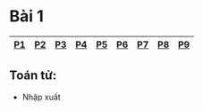 # Bài 1


|[P1](#sử-dụng-git)|[P2](#tìm-hiểu-về-biến)|[P3](#tìm-hiểu-về-kiểu-dữ-liệu)|[P4](#stack-và-heap)|[P5](#một-số-kiểu-dữ---liệu-dựng-sẵn)|[P6](#tìm-hiểu-về-toán-tử---toán-tử-toán-học)|[P7](#toán-tử-logic)|[P8](#toán-tử-quan-hệ)|[P9](#thứ-tự-ưu-tiên-của-toán-tử)|
| -|-|-|-|-|-|-|-|-|


## Toán tử:
 - Nhập xuất
 
